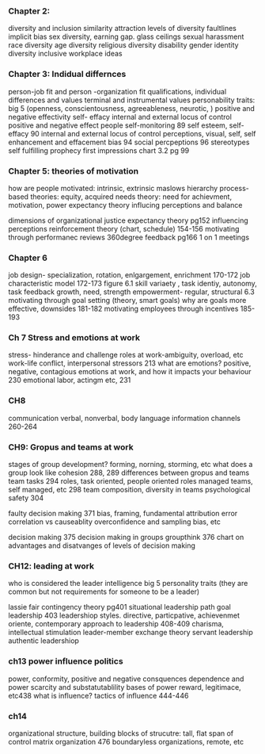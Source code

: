 
### Chapter 2:
diversity and inclusion
similarity attraction
levels of diversity
faultlines 
implicit bias
sex diversity, earning gap. glass ceilings
sexual harassment
race diversity
age diversity
religious diversity
disability
gender identity diversity
inclusive workplace ideas

### Chapter 3: Indidual differnces
person-job fit and person -organization fit
qualifications, individual differences and values
terminal and instrumental values
personability traits: big 5 (openness, conscientousness, agreeableness, neurotic, )
positive and negative effectivity
self- effacy
internal and external locus of control
positive and negative effect people
self-monitoring 89
self esteem, self-effacy 90
internal and external locus of control
perceptions, visual, self, self enhancement and effacement bias 94
social percpeptions 96
stereotypes
self fulfilling prophecy
first impressions
chart 3.2 pg 99

### Chapter 5: theories of motivation
how are people motivated: intrinsic, extrinsic
maslows hierarchy
process-based theories: equity, 
acquired needs theory: need for achievment, motivation, power
expectancy theory
influcing perceptions and balance

dimensions of organizational justice
expectancy theory pg152
influencing perceptions 
reinforcement theory (chart, schedule) 154-156
motivating through performanec reviews
360degree feedback
pg166
1 on 1 meetings


### Chapter 6
job design- specialization, rotation, enlgargement, enrichment 170-172
job characteristic model 172-173 figure 6.1
skill variaety , task identiy, autonomy, task feedback
growth, need, strength
empowerment- regular, structural
6.3 motivating through goal setting (theory, smart goals)
why are goals more effective, downsides 181-182
motivating employees through incentives 185-193

### Ch 7 Stress and emotions at work
stress- hinderance and challenge
roles at work-ambiguity, overload, etc
work-life conflict, interpersonal stressors 213
what are emotions? positive, negative, contagious
emotions at work, and how it impacts your behaviour 230
emotional labor, actingm etc, 231


### CH8
communication
verbal, nonverbal, 
body language 
information channels 
260-264


### CH9: Gropus and teams at work
stages of group development? forming, norning, storming, etc
what does a group look like
cohesion 288, 289
differences between gropus and teams 
team tasks 294 
roles, task oriented, people oriented roles
managed teams, self managed, etc 298
team composition, diversity in teams
psychological safety 304


faulty decision making 371
bias, framing, 
fundamental attribution error
correlation vs causeablity
overconfidence and sampling bias, etc

decision making 375
decision making in groups
groupthink
376 chart on advantages and disatvanges of levels of decision making


### CH12: leading at work
who is considered the leader
intelligence
big 5 personality traits (they are common but not requirements for someone to be a leader)





lassie fair
contingency theory pg401
situational leadership
path goal leadership 403
leadershiop styles. directive, particpative, achievenmet oriente, 
contemporary approach to leadership 408-409
charisma, intellectual stimulation
leader-member exchange theory
servant leadership
authentic leadershiop


### ch13 power influence politics
power, conformity, positive and negative consquences
dependence and power
scarcity and substatutablility
bases of power reward, legitimace, etc438
what is influence?
tactics of influence 444-446


### ch14
organizational structure, building blocks of strucutre: tall, flat
span of control
matrix organization 476
boundaryless organizations, remote, etc
